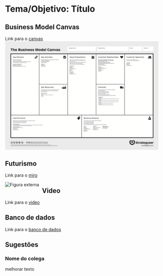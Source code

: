 # Tema/Objetivo: Título

## Business Model Canvas
Link para o [canvas](https://canvanizer.com/choose-canvas)
![figura](https://github.com/Account-onmi-2xplanet/a/blob/main/Business_Model_Canvas.png)

## Futurismo
Link para o [miro](https://miro.com/)

<img src="https://images.ctfassets.net/w6r2i5d8q73s/4lCjAfgEp0bFtsKzYuAXNO/664e1c03d42df0a05ab8e7ef3ad71194/M-Feature-MindMapping.png"
     alt="Figura externa"
     style="float: left; margin-right: 10px;" />

## Video
Link para o [video](www.youtube.com)

## Banco de dados
Link para o [banco de dados](https://www.kaggle.com/code/kingabzpro/alcoholic-drinks-in-russia-and-design-promotional/notebook)

## Sugestões
### Nome do colega
melhorar texto
